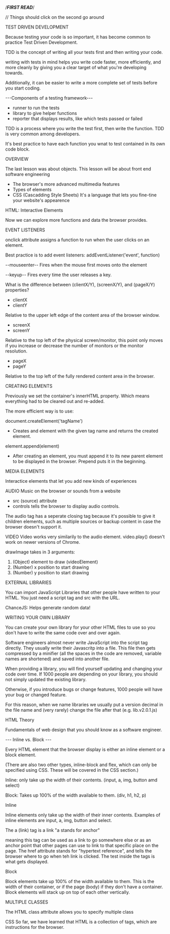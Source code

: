 /***FIRST READ***/

// Things should click on the second go around

TEST DRIVEN DEVELOPMENT

Because testing your code is so important, it has become common to practice Test Driven Development.

TDD is the concept of writing all your tests first and then writing your code.

writing with tests in mind helps you write code faster, more efficiently, and more cleanly by giving you a clear target of what you're developing towards.

Additionally, it can be easier to write a more complete set of tests before you start coding.

---Components of a testing framework---

- runner to run the tests
- library to give helper functions
- reporter that displays results, like which tests passed or failed

TDD is a process where you write the test first, then write the function.
TDD is very common among developers.

It's best practice to have each function you wnat to test contained in its own code block.



OVERVIEW

The last lesson was about objects.
This lesson will be about front end software engineering

- The browser's more advanced multimedia features
- Types of elements
- CSS (Cascadding Style Sheets)
It's a language that lets you fine-tine your website's appearence


HTML: Interactive Elements

Now we can explore more functions and data the browser provides.

EVENT LISTENERS

onclick attribute assigns a function to run when the user clicks on an element.

Best practice is to add event listeners: 
addEventListener('event', function)

--mouseenter--
Fires when the mouse first moves onto the element

--keyup--
Fires every time the user releases a key.

What is the difference between (clientX/Y), (screenX/Y), and (pageX/Y) properties?

- clientX
- clientY

Relative to the upper left edge of the content area of the browser window.

- screenX
- screenY

Relative to the top left of the physical screen/monitor, this point only moves if you increase or decrease the number of monitors or the monitor resolution.

- pageX
- pageY

Relative to the top left of the fully rendered content area in the browser.


CREATING ELEMENTS

Previously we set the container's innerHTML property. Which means everything had to be cleared out and re-added.

The more efficient way is to use:

document.createElement('tagName')
- Creates and element with the given tag name and returns the created element.

element.append(element)
- After creating an element, you must append it to its new parent element to be displayed in the browser. Prepend puts it in the beginning.



MEDIA ELEMENTS

Interactice elements that let you add new kinds of experiences


AUDIO
Music on the browser or sounds from a website
- src (source) attribute
- controls tells the browser to display audio controls.

The audio tag has a seperate closing tag because it's possible to give it children elements, such as multiple sources or backup content in case the browser doesn't support it.


VIDEO
Video works very similarily to the audio element.
video.play() doesn't work on newer versions of Chrome.

drawImage takes in 3 arguments:
1. (Object) element to draw (videoElement)
2. (Number) x position to start drawing
3. (Number) y position to start drawing


EXTERNAL LIBRARIES

You can import JavaScript Libraries that other people have written to your HTML. You just need a script tag and src with the URL.

ChanceJS: Helps generate random data!


WRITING YOUR OWN LIBRARY

You can create your own library for your other HTML files to use so you don't have to write the same code over and over again.

Software engineers almost never write JavaScript into the script tag directly. They usually write their Javascritp into a file. This file then gets compressed by a minifier (all the spaces in the code are removed, variable names are shortened) and saved into another file.

When providing a library, you will find yourself updating and changing your code over time. If 1000 people are depending on your library, you should not simply updated the existing library.

Otherwise, if you introduce bugs or change features, 1000 people will have your bug or changed feature.

For this reason, when we name libraries we usually put a version decimal in the file name and (very rarely) change the file after that (e.g. lib.v2.0.1.js)


HTML Theory

Fundamentals of web design that you should know as a software engineer.

--- Inline vs. Block ---

Every HTML element that the browser display is either an inline element or a block element.

(There are also two other types, inline-block and flex, which can only be specified using CSS. These will be covered in the CSS section.)

Inline: only take up the width of their contents.
(input, a, img, button amd select)

Block: Takes up 100% of the width available to them.
(div, h1, h2, p)

Inline

Inline elements only take up the width of their inner contents. 
Examples of inline elements are input, a, img, button and select.

The a (link) tag is a link
"a stands for anchor"

meaning this tag can be used as a link to go somewhere else or as an anchor point that other pages can use to link to that specific place on the page. The href attribute stands for "hypertext reference", and tells the browser where to go when teh link is clicked. The test inside the tags is what gets displayed.

Block

Block elements take up 100% of the width available to them. 
This is the width of their container, or if the page (body) if they don't have a container.
Block elements will stack up on top of each other vertically.


MULTIPLE CLASSES

The HTML class attribute allows you to specify multiple class


CSS
So far, we have learned that HTML is a collection of tags, which are instructions for the browser. <script> tells the browser to run everything inside that tag as Javascript.

<style> tells the browser to run everything inside that tag as CSS, a language that helps us make websites beautiful by changing the color, position, and other properties of browser elements. 

CSS is a simple language. You only need to know 3 things.

1. Selector: ALL elements that match your selector will have the properties inside the {} applied to them.

2. Properties: Each property is seperated by ;

3. Values: Values are going to be different depending on what preperties you use.

rgba - red, green, blue and alpha (opacity 1 to 0)


SELECTION

Selecting By:
- Element - All h1 elements will have the color property.
- Attribute - All elements with the attribute type="text" will have the color property.
- Class - All elemens with the class of title2 will have the color property.
- Children - All h1 elements that are children of a div will have the color property.

Combining Selectors:
- All h1 elements with the class title2 will have the font-size property.
- All h1 elements and all elements with the class title2 will have the color property.


Selection States:
You can tweak CSS properties that get applied based on the state of the element.

These types of selectors are called pseudo-classes.
Others include :visited, :active, :focus and more.

Pseudo-Classes:
A CSS pseudo-class is a keyword added to a selector that specifies a special state of the selected elements. E.x. :hover can be used to change a button's color when the user's pointer hovers over it.

Selection Collisions:
When an element matches multiple selectors that are setting the same property.

If multiple selectors have the exact same specifity, precedence applies to the last one.

CSS Specifity:
The set of rules applied to CSS selectors in order to determine which style is applied to an element. The more specific a CSS style is, the higher point value it accrues, and the likelier it is to be present on the element's style.

Three buckets:
1. Type selectors & pseudo-elements
// Type selectors
h1 { ... }

// Pseudo elements
::before { ... }

2. Class selectors, attribute selectors, and pseudo classes
// Class selectors
.cat { ... }

// Attribute selectors
[type="radio"] { ... }

// Pseudo classes
:hover { ... }

3. ID Selectors
// ID selectors
#cat { ... }

Highest <--- lowest specifity
StyleAttribute <- ID <- Class, pseudo-class, attribute <- Elements

Inline style attribute overried all other elements
ID second
Classes third
Elements fourth


Simple CSS Properties:
In addition to the CSS properties abover(color, font-size, etc.),
below are a few more common properties that can add cool effects
to your pages.

Position:
Top, left, right and bottom to precisely adjust elements' placements and create all kinds of interesting layouts.

Relative:
Puts an element relative to where it was supposed to be.

Fixed:
Doesn't occupy its default position.
No matter how small the browser window gets the element wil always be fixed

Absolute:
The absolute position value is very similar to fixed; the obly difference is that the top, bottom, left and right properties are relative to the 
element's parent instead of the window.

Z-Index:
When multiple elements are all positioned in the same place.
You can set the z-index to help the computer determine how
the elements are ordered. An element with a higher z-index will
always be drawn abover an element with a lower z-index.

BoxModel:
Every HTML element displayed on your page follows the box model.
This means that every element has a margin (distance between elements),
a border inside the margin, and padding within the border.

Width:
When you specify the width of an element, you are setting the width of the content.

Display:
In addition to the inline and block display options, there are two other options given by the display CSS property.

Inline-block:
block elements take up 100% of the width of their parents; inline elements take up only the width of their content.

display: inline-block; 
only takes up a certain, specified width.

Flexbox:
A display mode in CSS that lets a container resize its children as needed to maximuze the use of space along an axis

display: flex;


EXTERNAL LIBRARIES:
You can use someone else's css with a link tag specifiying the href


JAVASCRIPT & CSS
The best practice way to change an element's appearance is to add and remove classess. Every element has a property called classList that contains functions to let you manipulate classes.

3 functions to know for classess:
1. contains:
takes in a string param and returns true or false, depending if the element contains the class.

2. add:
takes in a string parameter and adds the new class to the element.

3. remove:
Takes in a string paramter and removes the class from the element.


STYLING:
Sometimes you need to change the CSS properties of an element directly. You can do this by changing the style of an element.

element.style.property = ""


